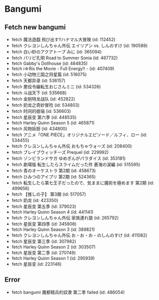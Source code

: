 # Bangumi
## Fetch new bangumi
- fetch 魔法遊戯 飛び出す!!ハナマル大冒険 (id: 112452)
- fetch クレヨンしんちゃん外伝 エイリアン vs. しんのすけ (id: 190589)
- fetch 白い砂のアクアトープ みに (id: 365094)
- fetch パリピ孔明 Road to Summer Sonia (id: 467732)
- fetch Gabby's Dollhouse (id: 484835)
- fetch i☆Ris the Movie - Full Energy!! - (id: 407409)
- fetch 小动物三国之将星篇 (id: 516075)
- fetch 天都异录 (id: 536157)
- fetch 悪役令嬢転生おじさんミニ (id: 534326)
- fetch 斗战天下 (id: 535668)
- fetch 金刚特龙战队 (id: 452822)
- fetch 奶龙之奇妙冒险 (id: 534803)
- fetch 时间的彼端 (id: 536603)
- fetch 星辰变 第六季 (id: 448535)
- fetch Harley Quinn Season 5 (id: 465871)
- fetch 风物妖厨 (id: 434800)
- fetch アニメ「ONE PIECE」オリジナルエピソード／ルフィ、ロー (id: 534455)
- fetch クレヨンしんちゃん外伝 おもちゃウォーズ (id: 208400)
- fetch ブレイブウィッチーズ Prequel (id: 229992)
- fetch ゾンビランドサガ ゆめぎんがパラダイス (id: 353181)
- fetch 劇場版 転生したらスライムだった件 蒼海の涙編 (id: 515595)
- fetch 青のオーケストラ 第2期 (id: 458673)
- fetch ひみつのアイプリ 第2期 (id: 524365)
- fetch 転生したら第七王子だったので、気ままに魔術を極めます 第2期 (id: 499656)
- fetch 【推しの子】 第3期 (id: 517057)
- fetch 奶龙 (id: 423350)
- fetch 星辰变 第五季 (id: 379023)
- fetch Harley Quinn Season 4 (id: 441141)
- fetch クレヨンしんちゃん外伝 家族連れ狼 (id: 265792)
- fetch 星辰变 第四季 (id: 345808)
- fetch Harley Quinn Season 3 (id: 389821)
- fetch クレヨンしんちゃん外伝 お・お・お・のしんのすけ (id: 411082)
- fetch 星辰变 第三季 (id: 307982)
- fetch Harley Quinn Season 2 (id: 303507)
- fetch 星辰变 第二季 (id: 270749)
- fetch Harley Quinn Season 1 (id: 295939)
- fetch 星辰变 (id: 223148)
## Error
- fetch bangumi 魔都精兵的奴隶 第二季 failed (id: 486054)
